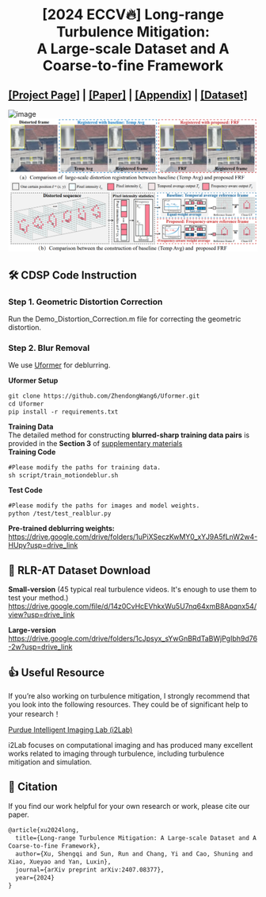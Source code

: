 <div align="center">

# [2024 ECCV🔥] Long-range Turbulence Mitigation: <br> A Large-scale Dataset and A Coarse-to-fine Framework
</div>


## [[Project Page]](https://shengqi77.github.io/RLR-AT.github.io/) | [[Paper]](https://arxiv.org/pdf/2407.08377) | [[Appendix]](https://www.ecva.net/papers/eccv_2024/papers_ECCV/papers/05881-supp.pdf) | [[Dataset]](https://drive.google.com/file/d/14z0CvHcEVhkxWu5U7nq64xmB8Apqnx54/view?usp=drive_link)
<img width="864" alt="image" src="https://github.com/Shengqi77/RLR-AT/blob/main/image/2024ECCV.gif">
<img width="864" alt="image" src="https://github.com/Shengqi77/RLR-AT/blob/main/image/Ref.png">

## 🛠️ CDSP Code Instruction
### Step 1. Geometric Distortion Correction
Run the Demo_Distortion_Correction.m file for correcting the geometric distortion.
### Step 2. Blur Removal
We use [Uformer](https://github.com/ZhendongWang6/Uformer) for deblurring. 

**Uformer Setup**
```
git clone https://github.com/ZhendongWang6/Uformer.git
cd Uformer
pip install -r requirements.txt
```
**Training Data**  
The detailed method for constructing **blurred-sharp training data pairs** is provided in the **Section 3** of [supplementary materials](https://www.ecva.net/papers/eccv_2024/papers_ECCV/papers/05881-supp.pdf)  
**Training Code**   
```
#Please modify the paths for training data.
sh script/train_motiondeblur.sh
```
**Test Code**
```
#Please modify the paths for images and model weights.
python /test/test_realblur.py
```
**Pre-trained deblurring weights:**  
https://drive.google.com/drive/folders/1uPiXSeczKwMY0_xYJ9A5fLnW2w4-HUpy?usp=drive_link

## 🧩 RLR-AT Dataset Download

**Small-version** (45 typical real turbulence videos. It's enough to use them to test your method.)  
https://drive.google.com/file/d/14z0CvHcEVhkxWu5U7nq64xmB8Apqnx54/view?usp=drive_link

**Large-version**   
https://drive.google.com/drive/folders/1cJpsyx_sYwGnBRdTaBWjPgIbh9d76-2w?usp=drive_link

## 👍 Useful Resource
If you’re also working on turbulence mitigation, I strongly recommend that you look into the following resources. They could be of significant help to your research！

[Purdue Intelligent Imaging Lab (i2Lab)](https://engineering.purdue.edu/ChanGroup/project_turbulence.html) 

i2Lab focuses on computational imaging and has produced many excellent works related to imaging through turbulence, including turbulence mitigation and simulation.


## 📘 Citation
If you find our work helpful for your own research or work, please cite our paper.
```
@article{xu2024long,
  title={Long-range Turbulence Mitigation: A Large-scale Dataset and A Coarse-to-fine Framework},
  author={Xu, Shengqi and Sun, Run and Chang, Yi and Cao, Shuning and Xiao, Xueyao and Yan, Luxin},
  journal={arXiv preprint arXiv:2407.08377},
  year={2024}
}
```

